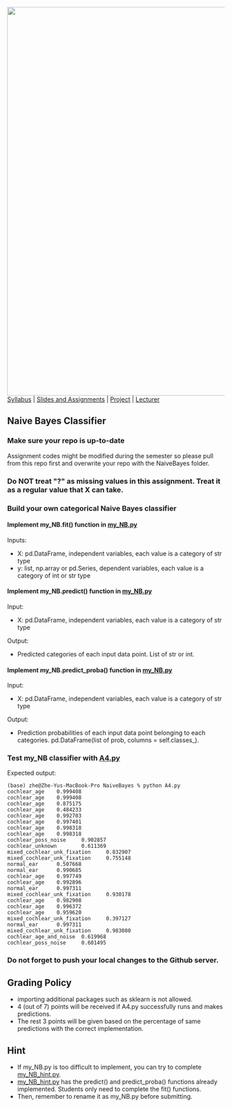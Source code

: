 [<img width=900 src="https://github.com/hil-se/fds/blob/master/img/title.png?raw=yes">](../README.md)   
[Syllabus](../README.md) |
[Slides and Assignments](README.md) |
[Project](project.md) |
[Lecturer](http://zhe-yu.github.io) 


## Naive Bayes Classifier

### Make sure your repo is up-to-date

Assignment codes might be modified during the semester so please pull from this repo first and overwrite your repo with the NaiveBayes folder. 

### Do NOT treat "?" as missing values in this assignment. Treat it as a regular value that X can take.

### Build your own categorical Naive Bayes classifier

#### Implement my_NB.fit() function in [my_NB.py](NaiveBayes/my_NB.py)
Inputs:
- X: pd.DataFrame, independent variables, each value is a category of str type
- y: list, np.array or pd.Series, dependent variables, each value is a category of int or str type

#### Implement my_NB.predict() function in [my_NB.py](NaiveBayes/my_NB.py)
Input:
- X: pd.DataFrame, independent variables, each value is a category of str type

Output:
- Predicted categories of each input data point. List of str or int.

#### Implement my_NB.predict_proba() function in [my_NB.py](NaiveBayes/my_NB.py)
Input:
- X: pd.DataFrame, independent variables, each value is a category of str type

Output:
- Prediction probabilities of each input data point belonging to each categories. pd.DataFrame(list of prob, columns = self.classes_).

### Test my_NB classifier with [A4.py](NaiveBayes/A4.py)
Expected output:
```
(base) zhe@Zhe-Yus-MacBook-Pro NaiveBayes % python A4.py 
cochlear_age    0.999408
cochlear_age    0.999408
cochlear_age    0.875175
cochlear_age    0.484233
cochlear_age    0.992703
cochlear_age    0.997401
cochlear_age    0.998318
cochlear_age    0.998318
cochlear_poss_noise     0.902857
cochlear_unknown        0.611369
mixed_cochlear_unk_fixation     0.832907
mixed_cochlear_unk_fixation     0.755148
normal_ear      0.507668
normal_ear      0.990685
cochlear_age    0.997749
cochlear_age    0.992896
normal_ear      0.997311
mixed_cochlear_unk_fixation     0.930178
cochlear_age    0.982908
cochlear_age    0.996372
cochlear_age    0.959620
mixed_cochlear_unk_fixation     0.397127
normal_ear      0.997311
mixed_cochlear_unk_fixation     0.983080
cochlear_age_and_noise  0.619968
cochlear_poss_noise     0.601495
```

### Do not forget to push your local changes to the Github server.

 
 ## Grading Policy 
 - importing additional packages such as sklearn is not allowed.
 - 4 (out of 7) points will be received if A4.py successfully runs and makes predictions.
 - The rest 3 points will be given based on the percentage of same predictions with the correct implementation.
 
  
## Hint
 - If my_NB.py is too difficult to implement, you can try to complete [my_NB_hint.py](NaiveBayes/my_NB_hint.py).
 - [my_NB_hint.py](NaiveBayes/my_NB_hint.py) has the predict() and predict_proba() functions already implemented. Students only need to complete the fit() functions.
 - Then, remember to rename it as my_NB.py before submitting.
